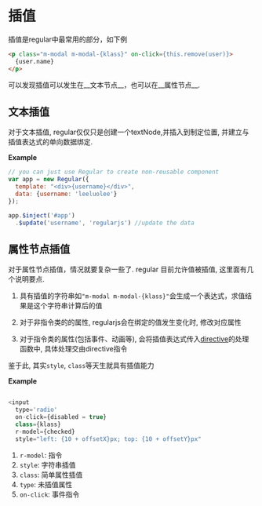 # 插值

插值是regular中最常用的部分，如下例

```html
<p class="m-modal m-modal-{klass}" on-click={this.remove(user)}> 
  {user.name} 
</p>

```

可以发现插值可以发生在__文本节点__，也可以在__属性节点__.


## 文本插值

对于文本插值, regular仅仅只是创建一个textNode,并插入到制定位置, 并建立与插值表达式的单向数据绑定.

__Example__

```js
// you can just use Regular to create non-reusable component
var app = new Regular({
  template: "<div>{username}</div>",
  data: {username: 'leeluolee'}
});

app.$inject('#app')
  .$update('username', 'regularjs') //update the data

```



## 属性节点插值


对于属性节点插值，情况就要复杂一些了. regular 目前允许值被插值, 这里面有几个说明要点.

1. 具有插值的字符串如`"m-modal m-modal-{klass}"`会生成一个表达式，求值结果是这个字符串计算后的值

2. 对于非指令类的的属性, regularjs会在绑定的值发生变化时, 修改对应属性

3. 对于指令类的属性(包括事件、动画等), 会将插值表达式传入[directive](../core/directive.md)的处理函数中, 具体处理交由directive指令

鉴于此, 其实`style`, `class`等天生就具有插值能力

__Example__

```javascript

<input
  type='radio'
  on-click={disabled = true}
  class={klass}
  r-model={checked}
  style="left: {10 + offsetX}px; top: {10 + offsetY}px"

```

1. `r-model`: 指令
2. `style`: 字符串插值
3. `class`: 简单属性插值
4. `type`:  未插值属性
4. `on-click`: 事件指令
















